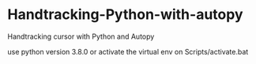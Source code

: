 # Handtracking-Python-with-autopy
Handtracking cursor with Python and Autopy

use python version 3.8.0 or activate the virtual env on Scripts/activate.bat

